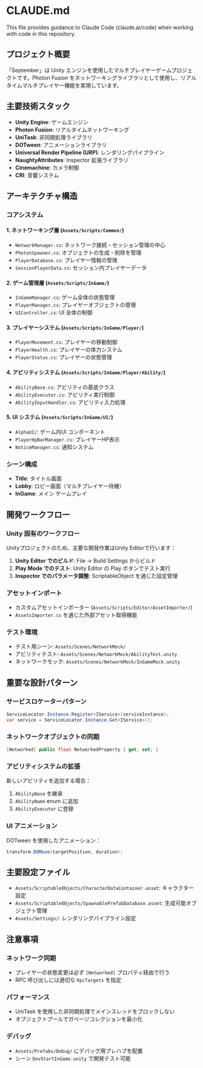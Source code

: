 # CLAUDE.md

This file provides guidance to Claude Code (claude.ai/code) when working with code in this repository.

## プロジェクト概要

「September」は Unity エンジンを使用したマルチプレイヤーゲームプロジェクトです。Photon Fusion をネットワーキングライブラリとして使用し、リアルタイムマルチプレイヤー機能を実現しています。

## 主要技術スタック

- **Unity Engine**: ゲームエンジン
- **Photon Fusion**: リアルタイムネットワーキング
- **UniTask**: 非同期処理ライブラリ
- **DOTween**: アニメーションライブラリ
- **Universal Render Pipeline (URP)**: レンダリングパイプライン
- **NaughtyAttributes**: Inspector 拡張ライブラリ
- **Cinemachine**: カメラ制御
- **CRI**: 音響システム

## アーキテクチャ構造

### コアシステム

#### 1. ネットワーキング層 (`Assets/Scripts/Common/`)
- `NetworkManager.cs`: ネットワーク接続・セッション管理の中心
- `PhotonSpawner.cs`: オブジェクトの生成・削除を管理
- `PlayerDatabase.cs`: プレイヤー情報の管理
- `SessionPlayerData.cs`: セッション内プレイヤーデータ

#### 2. ゲーム管理層 (`Assets/Scripts/InGame/`)
- `InGameManager.cs`: ゲーム全体の状態管理
- `PlayerManager.cs`: プレイヤーオブジェクトの管理
- `UIController.cs`: UI 全体の制御

#### 3. プレイヤーシステム (`Assets/Scripts/InGame/Player/`)
- `PlayerMovement.cs`: プレイヤーの移動制御
- `PlayerHealth.cs`: プレイヤーの体力システム
- `PlayerStatus.cs`: プレイヤーの状態管理

#### 4. アビリティシステム (`Assets/Scripts/InGame/Player/Ability/`)
- `AbilityBase.cs`: アビリティの基底クラス
- `AbilityExecutor.cs`: アビリティ実行制御
- `AbilityInputHandler.cs`: アビリティ入力処理

#### 5. UI システム (`Assets/Scripts/InGame/UI/`)
- `AlphaUI/`: ゲーム内UI コンポーネント
- `PlayerHpBarManager.cs`: プレイヤーHP表示
- `NoticeManager.cs`: 通知システム

### シーン構成

- **Title**: タイトル画面
- **Lobby**: ロビー画面（マルチプレイヤー待機）
- **InGame**: メイン ゲームプレイ

## 開発ワークフロー

### Unity 固有のワークフロー
Unityプロジェクトのため、主要な開発作業はUnity Editorで行います：

1. **Unity Editor でのビルド**: File → Build Settings からビルド
2. **Play Mode でのテスト**: Unity Editor の Play ボタンでテスト実行
3. **Inspector でのパラメータ調整**: ScriptableObject を通じた設定管理

### アセットインポート
- カスタムアセットインポーター (`Assets/Scripts/Editor/AssetImporter/`)
- `AssetsImporter.cs` を通じた外部アセット取得機能

### テスト環境
- テスト用シーン: `Assets/Scenes/NetworkMock/`
- アビリティテスト: `Assets/Scenes/NetworkMock/AbilityTest.unity`
- ネットワークモック: `Assets/Scenes/NetworkMock/InGameMock.unity`

## 重要な設計パターン

### サービスロケーターパターン
```csharp
ServiceLocator.Instance.Register<IService>(serviceInstance);
var service = ServiceLocator.Instance.Get<IService>();
```

### ネットワークオブジェクトの同期
```csharp
[Networked] public float NetworkedProperty { get; set; }
```

### アビリティシステムの拡張
新しいアビリティを追加する場合：
1. `AbilityBase` を継承
2. `AbilityName` enum に追加
3. `AbilityExecutor` に登録

### UI アニメーション
DOTween を使用したアニメーション：
```csharp
transform.DOMove(targetPosition, duration);
```

## 主要設定ファイル

- `Assets/ScriptableObjects/CharacterDataContainer.asset`: キャラクター設定
- `Assets/ScriptableObjects/SpawnablePrefabDatabase.asset`: 生成可能オブジェクト管理
- `Assets/Settings/`: レンダリングパイプライン設定

## 注意事項

### ネットワーク同期
- プレイヤーの状態変更は必ず `[Networked]` プロパティ経由で行う
- RPC 呼び出しには適切な `RpcTargets` を指定

### パフォーマンス
- UniTask を使用した非同期処理でメインスレッドをブロックしない
- オブジェクトプールでガベージコレクションを最小化

### デバッグ
- `Assets/Prefabs/Debug/` にデバッグ用プレハブを配置
- シーン `DevStartInGame.unity` で開発テスト可能